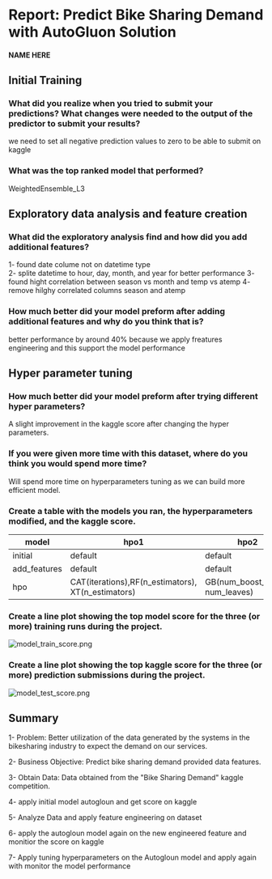 # Report: Predict Bike Sharing Demand with AutoGluon Solution
#### NAME HERE

## Initial Training
### What did you realize when you tried to submit your predictions? What changes were needed to the output of the predictor to submit your results?
we need to set all negative prediction values to zero to be able to submit on kaggle

### What was the top ranked model that performed?
WeightedEnsemble_L3  

## Exploratory data analysis and feature creation
### What did the exploratory analysis find and how did you add additional features?
1- found date colume not on datetime type  
2- splite datetime to hour, day, month, and year for better performance 
3- found hight correlation between season vs month and temp vs atemp 
4- remove hilghy correlated columns season and atemp 

### How much better did your model preform after adding additional features and why do you think that is?
better performance by around 40% because we apply freatures engineering and this support the model performance 


## Hyper parameter tuning
### How much better did your model preform after trying different hyper parameters?
A slight improvement in the kaggle score after changing the hyper parameters.


### If you were given more time with this dataset, where do you think you would spend more time?
Will spend more time on hyperparameters tuning as we can build more efficient model.


### Create a table with the models you ran, the hyperparameters modified, and the kaggle score.
|model|hpo1|hpo2|hpo3|score|
|--|--|--|--|--|
|initial|default|default|default|1.82318|
|add_features|default|default|default|0.46236|
|hpo|CAT(iterations),RF(n_estimators), XT(n_estimators)|GB(num_boost_round, num_leaves)|scheduler|0.47458|

### Create a line plot showing the top model score for the three (or more) training runs during the project.

![model_train_score.png](img/model_train_score.png)

### Create a line plot showing the top kaggle score for the three (or more) prediction submissions during the project.

![model_test_score.png](img/model_test_score.png)

## Summary


1- Problem: Better utilization of the data generated by the systems in the bikesharing industry to expect the demand on our services.

2- Business Objective: Predict bike sharing demand provided data features.

3- Obtain Data: Data obtained from the "Bike Sharing Demand" kaggle competition.

4- apply initial model autogloun and get score on kaggle

5- Analyze Data and apply feature engineering on dataset

6- apply the autogloun model again on the new engineered feature and monitior the score on kaggle

7- Apply tuning hyperparameters on the Autogloun model and apply again with monitor the model performance 


